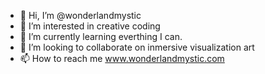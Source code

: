 - 👋 Hi, I’m @wonderlandmystic
- 👀 I’m interested in creative coding
- 🌱 I’m currently learning everthing I can. 
- 💞️ I’m looking to collaborate on inmersive visualization art
- 📫 How to reach me www.wonderlandmystic.com 

<!---
wonderlandmystic/wonderlandmystic is a ✨ special ✨ repository because its `README.md` (this file) appears on your GitHub profile.
You can click the Preview link to take a look at your changes.
--->
